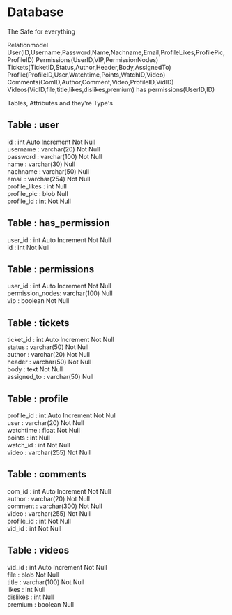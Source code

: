 # Database
The Safe for everything

Relationmodel
User(ID,Username,Password,Name,Nachname,Email,ProfileLikes,ProfilePic,ProfileID)
Permissions(UserID,VIP,PermissionNodes)
Tickets(TicketID,Status,Author,Header,Body,AssignedTo)
Profile(ProfileID,User,Watchtime,Points,WatchID,Video)
Comments(ComID,Author,Comment,Video,ProfileID,VidID)
Videos(VidID,file,title,likes,dislikes,premium)
has permissions(UserID,ID)

Tables, Attributes and they're Type's  

Table : user  
--------------
id 				: int Auto Increment Not Null  
username 		: varchar(20) Not Null  
password 		: varchar(100) Not Null  
name 			: varchar(30) Null  
nachname 		: varchar(50) Null  
email 			: varchar(254) Not Null  
profile_likes 	: int Null  
profile_pic 	: blob Null  
profile_id 		: int Not Null  


Table : has_permission  
--------------
user_id			: int Auto Increment Not Null  
id 				: int Not Null  


Table : permissions  
--------------
user_id			: int Auto Increment Not Null  
permission_nodes: varchar(100) Null  
vip				: boolean Not Null  


Table : tickets  
--------------
ticket_id 		: int Auto Increment Not Null  
status 			: varchar(50) Not Null  
author 			: varchar(20) Not Null  
header			: varchar(50) Not Null  
body 			: text Not Null  
assigned_to		: varchar(50) Null  


Table : profile  
--------------
profile_id		: int Auto Increment Not Null  
user 			: varchar(20) Not Null  
watchtime		: float Not Null  
points			: int Null  
watch_id		: int Not Null  
video			: varchar(255) Not Null  


Table : comments  
--------------
com_id 			: int Auto Increment Not Null  
author 			: varchar(20) Not Null  
comment			: varchar(300) Not Null  
video 			: varchar(255) Not Null  
profile_id		: int Not Null  
vid_id			: int Not Null  


Table : videos  
--------------
vid_id			: int Auto Increment Not Null  
file 			: blob Not Null  
title			: varchar(100) Not Null  
likes 			: int Null  
dislikes 		: int Null  
premium			: boolean Null   
